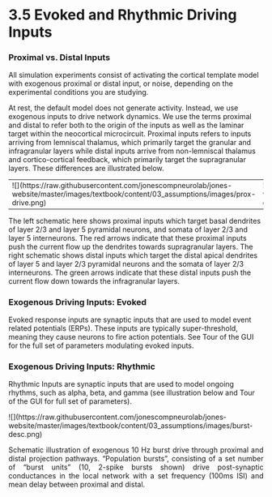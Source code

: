 <!--
# Title: 3.5 Evoked and Rhythmic Driving Inputs
# Updated: 2024-01-16
#
# Contributors:
    # Dylan Daniels
-->

<!-- compare original: https://jonescompneurolab.github.io/hnn-under_the_hood/04_evoked-rhythmic-inputs/04_evoked-rhythmic-inputs -->

# 3.5 Evoked and Rhythmic Driving Inputs

### Proximal vs. Distal Inputs

All simulation experiments consist of activating the cortical template model with exogenous proximal or distal input, or noise, depending on the experimental conditions you are studying.

At rest, the default model does not generate activity. Instead, we use exogenous inputs to drive network dynamics. We use the terms proximal and distal to refer both to the origin of the inputs as well as the laminar target within the neocortical microcircuit. Proximal inputs refers to inputs arriving from lemniscal thalamus, which primarily target the granular and infragranular layers while distal inputs arrive from non-lemniscal thalamus and cortico-cortical feedback, which primarily target the supragranular layers. These differences are illustrated below.

<table style="border:none">
  <tr>
    <td style="border:none; width=50%">
    ![](https://raw.githubusercontent.com/jonescompneurolab/jones-website/master/images/textbook/content/03_assumptions/images/prox-drive.png)
    </td>
    <td style="border:none; width=50%; vertical-align:middle;">
    ![](https://raw.githubusercontent.com/jonescompneurolab/jones-website/master/images/textbook/content/03_assumptions/images/dist-drive.png)
    </td>
  </tr>
</table>

The left schematic here shows proximal inputs which target basal dendrites of layer 2/3 and layer 5 pyramidal neurons, and somata of layer 2/3 and layer 5 interneurons. The red arrows indicate that these proximal inputs push the current flow up the dendrites towards supragranular layers. The right schematic shows distal inputs which target the distal apical dendrites of layer 5 and layer 2/3 pyramidal neurons and the somata of layer 2/3 interneurons. The green arrows indicate that these distal inputs push the current flow down towards the infragranular layers.

### Exogenous Driving Inputs: Evoked

Evoked response inputs are synaptic inputs that are used to model event related potentials (ERPs). These inputs are typically super-threshold, meaning they cause neurons to fire action potentials. See Tour of the GUI for the full set of parameters modulating evoked inputs.

### Exogenous Driving Inputs: Rhythmic

Rhythmic Inputs are synaptic inputs that are used to model ongoing rhythms, such as alpha, beta, and gamma (see illustration below and Tour of the GUI for full set of parameters).

<div class="stylefig">
  ![](https://raw.githubusercontent.com/jonescompneurolab/jones-website/master/images/textbook/content/03_assumptions/images/burst-desc.png)
  <p style="text-align:justify;">
    Schematic illustration of exogenous 10 Hz burst drive through proximal and distal projection pathways.  “Population bursts”, consisting of a set number of “burst units” (10, 2-spike bursts shown)  drive post-synaptic conductances in the local network with a set frequency (100ms ISI) and mean delay between proximal and distal.
  </p>
</div>
